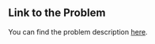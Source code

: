 
## Link to the Problem

You can find the problem description [here](https://leetcode.com/problems/display-the-first-three-rows/description/?envType=study-plan-v2&envId=introduction-to-pandas&lang=pythondata).